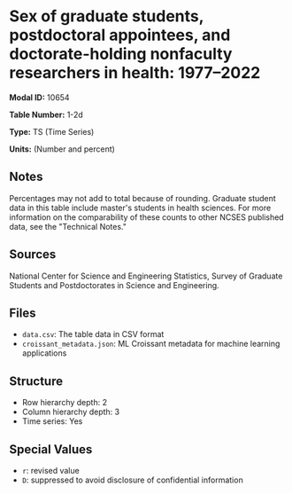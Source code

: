 # Sex of graduate students, postdoctoral appointees, and doctorate-holding nonfaculty researchers in health: 1977&#8211;2022

**Modal ID:** 10654

**Table Number:** 1-2d

**Type:** TS (Time Series)

**Units:** (Number and percent)

## Notes

Percentages may not add to total because of rounding. Graduate student data in this table include master's students in health sciences. For more information on the comparability of these counts to other NCSES published data, see the "Technical Notes."

## Sources

National Center for Science and Engineering Statistics, Survey of Graduate Students and Postdoctorates in Science and Engineering.

## Files

- `data.csv`: The table data in CSV format
- `croissant_metadata.json`: ML Croissant metadata for machine learning applications

## Structure

- Row hierarchy depth: 2
- Column hierarchy depth: 3
- Time series: Yes

## Special Values

- `r`: revised value
- `D`: suppressed to avoid disclosure of confidential information
